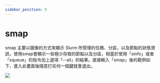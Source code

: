 ```yaml
---
sidebar_position: 9
---
```


# smap
    
smap 主要以圖像的方式來顯示 Slurm 所管理的任務、分區，以及節點的狀態資訊，使用smap會顯示一些極少存取的節點以及分區，相當於使用「sinfo」或者「squeue」的指令加上選項「--all」的結果。直接輸入「smap」後的範例如下，進入此畫面後隨意打任何一個鍵就會退出。

![](https://codimd.s3.shivering-isles.com/demo/uploads/upload_03080660c3e959fba7a4baad7af0771b.png)